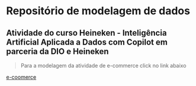 # Repositório de modelagem de dados

## Atividade do curso Heineken - Inteligência Artificial Aplicada a Dados com Copilot em parceria da DIO e Heineken

> Para a modelagem da atividade de e-commerce click no link abaixo

[e-coomerce](e-commerce/README.md)